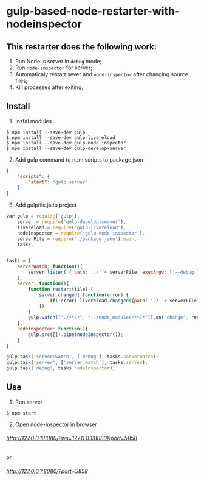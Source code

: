 # gulp-based-node-restarter-with-nodeinspector

## This restarter does the following work:

1. Run Node.js server in `debug` mode;
2. Run `node-inspector` for server;
3. Automaticaly restart sever and `node-inspector` after changing source files;
4. Kill processes after exiting;


## Install

1. Instal modules
```
$ npm install --save-dev gulp
$ npm install --save-dev gulp-livereload
$ npm install --save-dev gulp-node-inspector
$ npm install --save-dev gulp-develop-server
```

2. Add gulp command to npm scripts to package.json
```json
{
	"scripts": {
		"start": "gulp server"
	}
}
```

3. Add gulpfile.js to project
```js
var gulp = require('gulp'),
	server = require('gulp-develop-server'),
	livereload = require('gulp-livereload'),
	nodeInspector = require('gulp-node-inspector'),
	serverFile = require('./package.json').main,
	tasks;


tasks = {
	serverWatch: function(){
		server.listen( { path: './' + serverFile, execArgv: ['--debug'] }, livereload.listen );
	},
	server: function(){
		function restart(file) {
			server.changed( function(error) {
				if(!error) livereload.changed({path: './' + serverFile, execArgv: ['--debug']});
			});
		}
		gulp.watch(["./**/*", "!./node_modules/**/*"]).on('change', restart);
	},
	nodeInspector: function(){
		gulp.src([]).pipe(nodeInspector());
	}
}

gulp.task('server:watch', ['debug'], tasks.serverWatch);
gulp.task('server', ['server:watch'], tasks.server);
gulp.task('debug', tasks.nodeInspector);
```

## Use
1. Run server
```
$ npm start
```

2. Open node-inspector in browser
###### <http://127.0.0.1:8080/?ws=127.0.0.1:8080&port=5858>
or
###### <http://127.0.0.1:8080/?port=5858>
